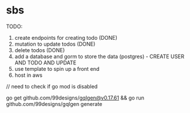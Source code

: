 # sbs

TODO: 
1. create endpoints for creating todo (DONE) 
2. mutation to update todos (DONE)
3. delete todos (DONE)
4. add a database and gorm to store the data (postgres) - CREATE USER AND TODO AND UPDATE 
5. use template to spin up a front end 
6. host in aws




// need to check if go mod is disabled

go get github.com/99designs/gqlgen@v0.17.61 && go run github.com/99designs/gqlgen generate
